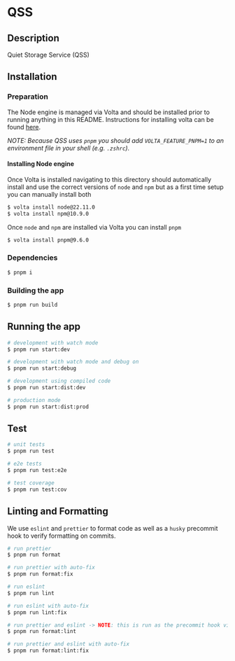 # QSS

## Description

Quiet Storage Service (QSS)

## Installation

### Preparation

The Node engine is managed via Volta and should be installed prior to running anything in this README.  Instructions for installing volta can be found [here](https://docs.volta.sh/guide/getting-started).

*NOTE: Because QSS uses `pnpm` you should add `VOLTA_FEATURE_PNPM=1` to an environment file in your shell (e.g. `.zshrc`).*

#### Installing Node engine

Once Volta is installed navigating to this directory should automatically install and use the correct versions of `node` and `npm` but as a first time setup you can manually install both

```bash
$ volta install node@22.11.0
$ volta install npm@10.9.0
```

Once `node` and `npm` are installed via Volta you can install `pnpm`

```bash
$ volta install pnpm@9.6.0
```

### Dependencies

```bash
$ pnpm i
```

### Building the app

```bash
$ pnpm run build
```

## Running the app

```bash
# development with watch mode
$ pnpm run start:dev

# development with watch mode and debug on
$ pnpm run start:debug

# development using compiled code
$ pnpm run start:dist:dev

# production mode
$ pnpm run start:dist:prod
```

## Test

```bash
# unit tests
$ pnpm run test

# e2e tests
$ pnpm run test:e2e

# test coverage
$ pnpm run test:cov
```

## Linting and Formatting

We use `eslint` and `prettier` to format code as well as a `husky` precommit hook to verify formatting on commits.

```bash
# run prettier
$ pnpm run format

# run prettier with auto-fix
$ pnpm run format:fix

# run eslint
$ pnpm run lint

# run eslint with auto-fix
$ pnpm run lint:fix

# run prettier and eslint -> NOTE: this is run as the precommit hook via husky and lint-staged
$ pnpm run format:lint

# run prettier and eslint with auto-fix
$ pnpm run format:lint:fix
```
